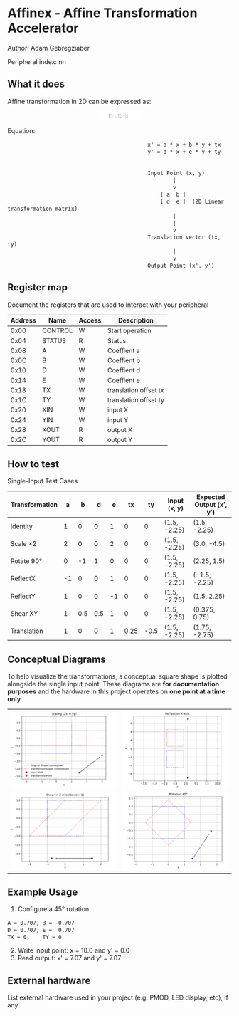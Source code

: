 <!---

This file is used to generate your project datasheet. Please fill in the information below and delete any unused
sections.

The peripheral index is the number TinyQV will use to select your peripheral.  You will pick a free
slot when raising the pull request against the main TinyQV repository, and can fill this in then.  You
also need to set this value as the PERIPHERAL_NUM in your test script.

You can also include images in this folder and reference them in the markdown. Each image must be less than
512 kb in size, and the combined size of all images must be less than 1 MB.
-->

# Affinex - Affine Transformation Accelerator

Author: Adam Gebregziaber

Peripheral index: nn

## What it does





Affine transformation in 2D can be expressed as:



<div align="center">

<tr>
<td><img src="affine.png" alt="Rotation" width="100"></td>
</tr>

</div>


Equation:
 

                                                x' = a * x + b * y + tx
                                                y' = d * x + e * y + ty


                                                Input Point (x, y)
                                                        |
                                                        v
                                                    [ a  b ]
                                                    [ d  e ]  (2D Linear transformation matrix)
                                                        |
                                                        |
                                                        v
                                                Translation vector (tx, ty)
                                                        |
                                                        v
                                                Output Point (x', y')



## Register map

Document the registers that are used to interact with your peripheral

| Address | Name       | Access | Description           |
|---------|------------|--------|-----------------------|
| 0x00    | CONTROL    | W      | Start operation       |
| 0x04    | STATUS     | R      | Status                |
| 0x08    | A          | W      | Coeffient a           |
| 0x0C    | B          | W      | Coeffient b           |
| 0x10    | D          | W      | Coeffient d           |
| 0x14    | E          | W      | Coeffient e           |
| 0x18    | TX         | W      | translation offset tx |
| 0x1C    | TY         | W      | translation offset ty |
| 0x20    | XIN        | W      | input X               |
| 0x24    | YIN        | W      | input Y               |
| 0x28    | XOUT       | R      | output X              |
| 0x2C    | YOUT       | R      | output Y              |

## How to test

Single-Input Test Cases

| Transformation | a  | b   | d   | e  | tx   | ty   | Input (x, y) | Expected Output (x’, y’) |
| -------------- | -- | --- | --- | -- | ---- | ---- | ------------ | ------------------------ |
| Identity       | 1  | 0   | 0   | 1  | 0    | 0    | (1.5, -2.25) | (1.5, -2.25)             |
| Scale ×2       | 2  | 0   | 0   | 2  | 0    | 0    | (1.5, -2.25) | (3.0, -4.5)              |
| Rotate 90°     | 0  | -1  | 1   | 0  | 0    | 0    | (1.5, -2.25) | (2.25, 1.5)              |
| ReflectX       | -1 | 0   | 0   | 1  | 0    | 0    | (1.5, -2.25) | (-1.5, -2.25)            |
| ReflectY       | 1  | 0   | 0   | -1 | 0    | 0    | (1.5, -2.25) | (1.5, 2.25)              |
| Shear XY       | 1  | 0.5 | 0.5 | 1  | 0    | 0    | (1.5, -2.25) | (0.375, 0.75)            |
| Translation    | 1  | 0   | 0   | 1  | 0.25 | -0.5 | (1.5, -2.25) | (1.75, -2.75)            |


## Conceptual Diagrams

To help visualize the transformations, a conceptual square shape is plotted alongside the single input point. These diagrams are **for documentation purposes** and the hardware in this project operates on **one point at a time only**.

<div align="center">
<table>
<tr>
<td><img src="scale.png" alt="Rotation" width="350"></td>
<td><img src="reflection.png" alt="Scaling" width="350"></td>
</tr>
<tr>
<td><img src="shear.png" alt="Horizontal Shear" width="350"></td>
<td><img src="rotation.png" alt="Translation" width="350"></td>
</tr>
</table>
</div>


## Example Usage

1. Configure a 45° rotation:

```text
A = 0.707, B = -0.707
D = 0.707, E =  0.707
TX = 0,    TY = 0

```

2. Write input point: x = 10.0 and y' = 0.0
3. Read output:       x' = 7.07 and y' = 7.07




## External hardware

List external hardware used in your project (e.g. PMOD, LED display, etc), if any

